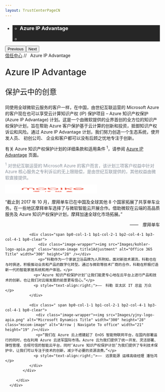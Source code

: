 ```yaml
---
layout: TrustCenterPageCN
---
```

<div class="row-fluid">
   <div class="span">
      <div>
         <div id="HeroWrapper" data-cols="1" data-view1="1" data-view2="1" data-view3="1" data-view4="1" class="row-fluid wider hero grid-container">
            <div class="span bp0-col-1-1 bp1-col-1-1 bp2-col-1-1 bp3-col-1-1">
               <div bi:type="slideshow" class="slideshow slideshow-hero hero" xmlns:bi="urn:schemas-microsoft-com:mscom:bi">
                  <ul bi:type="list" class="slides">
                     <li id="slide-1" bi:index="0" selectBi="">
                        <div class="heroitem light-foreground" bi:type="heroitem">
                           <div class="media" bi:parenttitle="t1">
                              <a href="" bi:track="False" bi:titleflag="t1" bi:index="0">
                                 <div data-picture="" data-alt="You are in control of your data" data-disable-swap-below="">
                                    <div data-src="/Images/azure-ip-advantage-banner.png"></div>
                                    <noscript></noscript>
                                 </div>
                              </a>
                           </div>
                           <div class="text" bi:type="cta">
                              <div class="text-container">
                                 <div class="box" style="background: rgba(0,0,0,.85); color: #FFFFFF;">
                                    <ul bi:type="list" class="headerCaption subpageHeaderCaption">
                                       <li class="box-title">
                                          <h3 class="box-title" bi:type="title" bi:title="t1" style="color: #FFFFFF;">Azure IP Advantage</h3>
                                       </li>
                                       <li class="box-actions box-description"><a target="_self" class="mscom-link" href=""></a></li>
                                    </ul>
                                 </div>
                              </div>
                           </div>
                        </div>
                     </li>
                  </ul>
                  <div class="navigation international" bi:track="false">
                     <div class="grid-container settop" data-title-text="Go To Slide "></div>
                  </div>
                  <div class="prev-next" bi:track="false"><button class="prev"><span class="icon-left" aria-hidden="true"></span><span class="screen-reader-text">Previous</span></button><button class="next"><span class="icon-right" aria-hidden="true"></span><span class="screen-reader-text">Next</span></button></div>
                  <div id="play-pause" class="play-pause" style="display:none">
                     <div class="pause"><button id="pauseButton" class="pause_button"><span class="icon-pause" aria-hidden="true"></span><span class="screen-reader-text">Pause</span></button></div>
                     <div class="play"><button id="playButton" class="play_button"><span class="icon-play" aria-hidden="true"></span><span class="screen-reader-text">Play</span></button></div>
                  </div>
               </div>
            </div>
         </div>
         <div id="BreadcrumbWrapper" data-cols="1" data-view1="1" data-view2="1" data-view3="1" data-view4="1" class="row-fluid grid-container mscom-grid-container breadcrumbs">
            <div class="span bp0-col-1-1 bp1-col-1-1 bp2-col-1-1 bp3-col-1-1"><a target="_self" class="mscom-link" href="../default-cn.html">信任中心</a> // 
                Azure IP Advantage
            </div>
         </div>
         <div id="ContentWrapper" data-cols="2" data-view1="1" data-view2="2" data-view3="2" data-view4="2" class="row-fluid subpageBody">
            <div class="span bp0-col-1-1 bp1-col-1-1 bp2-col-1-1 bp3-col-1-1">
               <p style="font-size:28px;font-weight:500;">Azure IP Advantage</p>
               <p style="font-size:24px;font-weight:500;">保护云中的创意</p>
               <p>同使用全球微软云服务的客户一样，在中国，由世纪互联运营的 Microsoft Azure 的客户现在也可以享受云计算知识产权 (IP) 保护项目 – Azure 知识产权保护 (Azure IP Advantage) 计划。这是一个由微软提供的业界首创的全方位的知识产权保护计划，旨在帮助 Azure 客户保护基于云计算的创新和投资，抵御知识产权诉讼和风险。通过 Azure IP Advantage 计划，我们努力创造一个生态系统，使开发人员、 初创公司、 企业和客户都可以没有后顾之忧地专注于创新。</p>
               <p>有关 Azure 知识产权保护计划的详细条款和适用条件<sup> 1</sup>，请参阅 <a href="https://azure.microsoft.com/zh-cn/overview/azure-ip-advantage/">Azure IP Advantage</a> 页面。</p>
                 <p style="font-size:14px;color:#89919c;"><sup>1</sup> 对世纪互联运营的 Microsoft Azure 的客户而言，该计划三项客户权益中针对 Azure 核心服务之专利诉讼的无上限赔偿，是由世纪互联提供的，其他权益由微软直接提供。</p>
            </div>
            <!-- casestudy -->
            <div class="row-fluid grid-container mscom-grid-container" id="Services" data-view4="4" data-view3="4" data-view2="2" data-view1="1" data-cols="4" >
               <div class=" span bp0-col-1-1 bp1-col-2-1 bp2-col-4-1 bp3-col-4-1">
                  <div class="image-wrapper"><img src="Images/mobike-logo-apia.png" class="mscom-image title1Adjustment" alt="Microsoft Azure Title" width="300" height="28" /></div>
                  <p>“截止到 2017 年 10 月，摩拜单车已在中国及全球其他 8 个国家拓展了共享单车业务。在一些地区摩拜单车选择了与微软智能云开展合作。借助微软在云端的高品质服务及 Azure 知识产权保护计划，摩拜加速全球化市场拓展。” </p>
                  <p style="text-align:right;">——　摩拜单车</p>
               </div>
               
               <div class="span bp0-col-1-1 bp1-col-2-1 bp2-col-4-1 bp3-col-4-1 bp0-clear">
                   <div class="image-wrapper"><img src="Images/kohler-logo-apia.png" class="mscom-image title1Adjustment" alt="Office 365 Title" width="300" height="28" /></div>
                   <p>“科勒作为一个家装卫浴品牌为人所熟知，面对新技术潮流，科勒也在与时俱进，积极推动业务和产品的数字化转型。通过与微软等技术厂商的合作，科勒在积极打造新一代的智能家居系统和用户体验。</p>
                 <p>‘Azure 知识产权保护计划’让我们能更专心地在云平台上进行产品和技术的创新，也让我们对云端发展的前景更有信心。”</p>
                 <p style="text-align:right;">——　科勒 亚太区 IT 总监 万众</p>
               </div>
               
               <div class=" span bp0-col-1-1 bp1-col-2-1 bp2-col-4-1 bp3-col-4-1 bp0-clear">
                  <div class="image-wrapper"><img src="Images/yjny-logo-apia.png" alt="Microsoft Dynamics Title" width="300" height="28"  class="mscom-image" alt="Arrow | Navigate To office" width="21" height="19" /></div>
                  <p>“我们在 Azure 云上搭建起了 EnOS 智能物联网平台，在国内部署运行的同时，也在利用 Azure 云进军国际市场。Azure 云为我们提供了统一开发、灵活部署、弹性管理、合规可信的智能云平台，同时‘Azure 知识产权保护计划’为我们提供了专利技术保护伞，让我们可以专注于技术的创新，减少不必要的资源浪费。”</p>
                 <p style="text-align:right;">——　远景能源 运维高级经理 潘怡鸿</p>
               </div>
            </div>
            
         </div>
      </div>
   </div>
</div>
<div class="row-fluid" data-view4="1" data-view3="1" data-view2="1" data-view1="1" data-cols="1">
   <div class="span bp0-col-1-1 bp1-col-1-1 bp2-col-1-1 bp3-col-1-1"></div>
</div>
